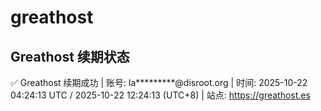 # greathost

## Greathost 续期状态

<!-- GREATHOST-RENEW-STATUS:START -->
✅ Greathost 续期成功 | 账号: la*********@disroot.org | 时间: 2025-10-22 04:24:13 UTC / 2025-10-22 12:24:13 (UTC+8) | 站点: https://greathost.es
<!-- GREATHOST-RENEW-STATUS:END -->

